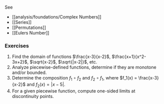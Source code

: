 ---
---


See
- [[analysis/foundations/Complex Numbers]]
- [[Series]]
- [[Permutations]]
- [[Eulers Number]]

### Exercises

1. Find the domain of functions $\frac{x-3}{x-2}$, $\frac{x+1}{x^2-3x+2}$, $\sqrt{x-2}$, $\sqrt{|x-2|}$, etc.
2. Analyze piecewise-defined functions, determine if they are monotone and/or bounded.
3. Determine the composition $f_1 \circ f_2$ and $f_2 \circ f_1$, where $f_1(x) = \frac{x-3}{x-2}$ and $f_2(x) = |x-5|$.
4. For a given piecewise function, compute one-sided limits at discontinuity points.
